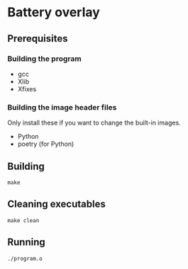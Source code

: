 # Battery overlay

## Prerequisites

### Building the program

* gcc
* Xlib
* Xfixes

### Building the image header files

Only install these if you want to change the built-in images.

* Python
* poetry (for Python)

## Building

```
make
```

## Cleaning executables

```
make clean
```

## Running

```
./program.o
```
